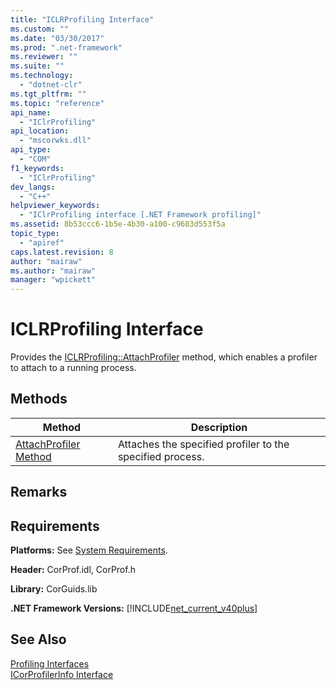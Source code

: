 ```yaml
---
title: "ICLRProfiling Interface"
ms.custom: ""
ms.date: "03/30/2017"
ms.prod: ".net-framework"
ms.reviewer: ""
ms.suite: ""
ms.technology: 
  - "dotnet-clr"
ms.tgt_pltfrm: ""
ms.topic: "reference"
api_name: 
  - "IClrProfiling"
api_location: 
  - "mscorwks.dll"
api_type: 
  - "COM"
f1_keywords: 
  - "IClrProfiling"
dev_langs: 
  - "C++"
helpviewer_keywords: 
  - "IClrProfiling interface [.NET Framework profiling]"
ms.assetid: 8b53ccc6-1b5e-4b30-a100-c9683d553f5a
topic_type: 
  - "apiref"
caps.latest.revision: 8
author: "mairaw"
ms.author: "mairaw"
manager: "wpickett"
---
```

# ICLRProfiling Interface
Provides the [ICLRProfiling::AttachProfiler](../../../../docs/framework/unmanaged-api/profiling/iclrprofiling-attachprofiler-method.md) method, which enables a profiler to attach to a running process.  
  
## Methods  
  
|Method|Description|  
|------------|-----------------|  
|[AttachProfiler Method](../../../../docs/framework/unmanaged-api/profiling/iclrprofiling-attachprofiler-method.md)|Attaches the specified profiler to the specified process.|  
  
## Remarks  
  
## Requirements  
 **Platforms:** See [System Requirements](../../../../docs/framework/get-started/system-requirements.md).  
  
 **Header:** CorProf.idl, CorProf.h  
  
 **Library:** CorGuids.lib  
  
 **.NET Framework Versions:** [!INCLUDE[net_current_v40plus](../../../../includes/net-current-v40plus-md.md)]  
  
## See Also  
 [Profiling Interfaces](../../../../docs/framework/unmanaged-api/profiling/profiling-interfaces.md)   
 [ICorProfilerInfo Interface](../../../../docs/framework/unmanaged-api/profiling/icorprofilerinfo-interface.md)
